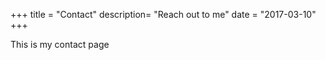 +++
title = "Contact"
description= "Reach out to me"
date = "2017-03-10"
+++

This is my contact page